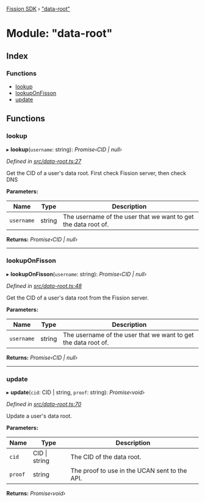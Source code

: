 [Fission SDK](../README.md) › ["data-root"](_data_root_.md)

# Module: "data-root"

## Index

### Functions

* [lookup](_data_root_.md#lookup)
* [lookupOnFisson](_data_root_.md#lookuponfisson)
* [update](_data_root_.md#update)

## Functions

###  lookup

▸ **lookup**(`username`: string): *Promise‹CID | null›*

*Defined in [src/data-root.ts:27](https://github.com/fission-suite/webnative/blob/7fcf931/src/data-root.ts#L27)*

Get the CID of a user's data root.
First check Fission server, then check DNS

**Parameters:**

Name | Type | Description |
------ | ------ | ------ |
`username` | string | The username of the user that we want to get the data root of.  |

**Returns:** *Promise‹CID | null›*

___

###  lookupOnFisson

▸ **lookupOnFisson**(`username`: string): *Promise‹CID | null›*

*Defined in [src/data-root.ts:48](https://github.com/fission-suite/webnative/blob/7fcf931/src/data-root.ts#L48)*

Get the CID of a user's data root from the Fission server.

**Parameters:**

Name | Type | Description |
------ | ------ | ------ |
`username` | string | The username of the user that we want to get the data root of.  |

**Returns:** *Promise‹CID | null›*

___

###  update

▸ **update**(`cid`: CID | string, `proof`: string): *Promise‹void›*

*Defined in [src/data-root.ts:70](https://github.com/fission-suite/webnative/blob/7fcf931/src/data-root.ts#L70)*

Update a user's data root.

**Parameters:**

Name | Type | Description |
------ | ------ | ------ |
`cid` | CID &#124; string | The CID of the data root. |
`proof` | string | The proof to use in the UCAN sent to the API.  |

**Returns:** *Promise‹void›*
